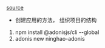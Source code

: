 [source](https://ninghao.net/video/5713)

- 创建应用的方法， 组织项目的结构
1. npm install @adonisjs/cli --global
2. adonis new ninghao-adonis